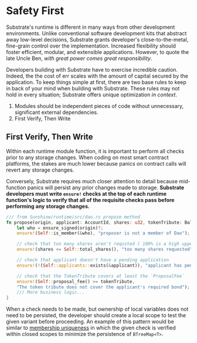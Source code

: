 # Safety First

Substrate's runtime is different in many ways from other development environments. Unlike conventional software development kits that abstract away low-level decisions, Substrate grants developer's close-to-the-metal, fine-grain control over the implementation. Increased flexibility should foster efficient, modular, and extensible applications. However, to quote the late Uncle Ben, *with great power comes great responsibility*.

Developers building with Substrate have to exercise incredible caution. Indeed, the the cost of err scales with the amount of capital secured by the application. To keep things simple at first, there are two base rules to keep in back of your mind when building with Substrate. These rules may not hold in every situation; Substrate offers unique optimization *in context*.

1. Modules should be independent pieces of code without unnecessary, significant external dependencies.
2. First Verify, Then Write

## First Verify, Then Write

Within each runtime module function, it is important to perform all checks prior to any storage changes. When coding on most smart contract platforms, the stakes are much lower because panics on contract calls will revert any storage changes. 

Conversely, Substrate requires much closer attention to detail because mid-function panics will persist any prior changes made to storage. **Substrate developers must write `ensure!` checks at the top of each runtime function's logic to verify that all of the requisite checks pass before performing any storage changes.**

```rust
/// from Sunshine/runtime/src/dao.rs propose method
fn propose(origin, applicant: AccountId, shares: u32, tokenTribute: BalanceOf<T>) -> Result {
    let who = ensure_signed(origin)?;
    ensure!(Self::is_member(&who), "proposer is not a member of Dao");

    // check that too many shares aren't requsted ( 100% is a high upper bound)
    ensure!(shares <= Self::total_shares(), "too many shares requested");

    // check that applicant doesn't have a pending application
    ensure!(!(Self::applicants::exists(&applicant)), "applicant has pending application");

    // check that the TokenTribute covers at least the `ProposalFee`
    ensure!(Self::proposal_fee() >= tokenTribute, 
    "The token tribute does not cover the applicant's required bond");
    /// More business logic...
}
```

When a check needs to be made, but ownership of local variables does not need to be persisted, the developer should create a local scope to test the given variant before proceeding. An example of this pattern would be similar to [membership uniqueness](./unique.md) in which the given check is verified within closed scopes to minimize the persistence of `BTreeMap<T>`.